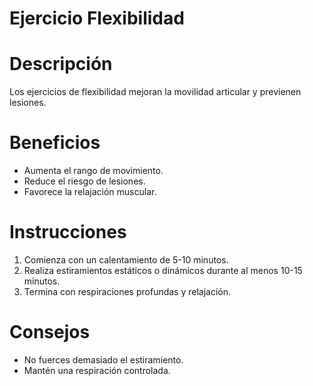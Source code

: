# Ejercicio Flexibilidad

# Descripción
Los ejercicios de flexibilidad mejoran la movilidad articular y previenen lesiones.

# Beneficios
- Aumenta el rango de movimiento.
- Reduce el riesgo de lesiones.
- Favorece la relajación muscular.

# Instrucciones
1. Comienza con un calentamiento de 5-10 minutos.
2. Realiza estiramientos estáticos o dinámicos durante al menos 10-15 minutos.
3. Termina con respiraciones profundas y relajación.

# Consejos
- No fuerces demasiado el estiramiento.
- Mantén una respiración controlada.